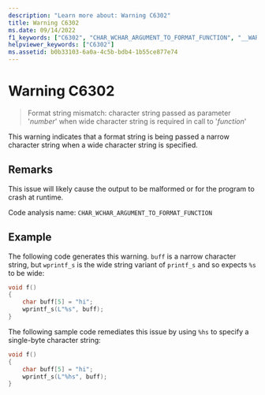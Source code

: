```yaml
---
description: "Learn more about: Warning C6302"
title: Warning C6302
ms.date: 09/14/2022
f1_keywords: ["C6302", "CHAR_WCHAR_ARGUMENT_TO_FORMAT_FUNCTION", "__WARNING_CHAR_WCHAR_ARGUMENT_TO_FORMAT_FUNCTION"]
helpviewer_keywords: ["C6302"]
ms.assetid: b0b33103-6a0a-4c5b-bdb4-1b55ce877e74
---
```

# Warning C6302

> Format string mismatch: character string passed as parameter '*number*' when wide character string is required in call to '*function*'

This warning indicates that a format string is being passed a narrow character string when a wide character string is specified.

## Remarks

This issue will likely cause the output to be malformed or for the program to crash at runtime.

Code analysis name: `CHAR_WCHAR_ARGUMENT_TO_FORMAT_FUNCTION`

## Example

The following code generates this warning. `buff` is a narrow character string, but `wprintf_s` is the wide string variant of `printf_s` and so expects `%s` to be wide:

```cpp
void f()
{
    char buff[5] = "hi";
    wprintf_s(L"%s", buff);
}
```

The following sample code remediates this issue by using `%hs` to specify a single-byte character string:

```cpp
void f()
{
    char buff[5] = "hi";
    wprintf_s(L"%hs", buff);
}
```
